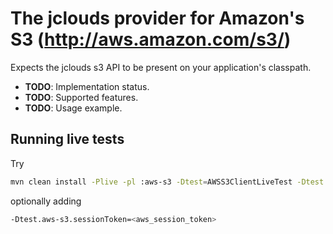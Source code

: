 # The jclouds provider for Amazon's S3 (http://aws.amazon.com/s3/)

Expects the jclouds s3 API to be present on your application's classpath.

* **TODO**: Implementation status.
* **TODO**: Supported features.
* **TODO**: Usage example.

## Running live tests

Try

```sh
mvn clean install -Plive -pl :aws-s3 -Dtest=AWSS3ClientLiveTest -Dtest.aws-s3.identity=<aws_access_key_id> -Dtest.aws-s3.credential=<aws_secret_access_key>
```

optionally adding

```sh
-Dtest.aws-s3.sessionToken=<aws_session_token>
```
